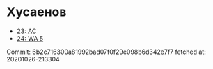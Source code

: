 # Хусаенов
- [23: AC](23.md)
- [24: WA 5](24.md)

Commit: 6b2c716300a81992bad07f0f29e098b6d342e7f7
 fetched at: 20201026-213304
